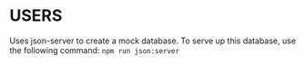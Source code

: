 # USERS 

Uses json-server to create a mock database. 
To serve up this database, use the following command: `npm run json:server`